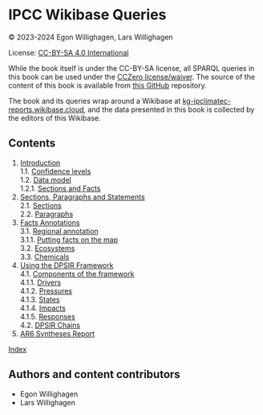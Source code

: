 <!--- THIS FILE IS AUTOGENERATED. DO NOT EDIT IT. EDIT THE FILE IN THE /src/ DIRECTORY INSTEAD -->

# IPCC Wikibase Queries

© 2023-2024 Egon Willighagen, Lars Willighagen

License: [CC-BY-SA 4.0 International](https://creativecommons.org/licenses/by-sa/4.0/)

While the book itself is under the CC-BY-SA license, all SPARQL queries in this book can be used
under the [CCZero license/waiver](https://creativecommons.org/share-your-work/public-domain/cc0/).
The source of the content of this book is available from [this GitHub](https://github.com/semanticClimate/IPCC-Queries)
repository.

The book and its queries wrap around a Wikibase at [kg-ipclimatec-reports.wikibase.cloud](https://kg-ipclimatec-reports.wikibase.cloud/),
and the data presented in this book is collected by the editors of this Wikibase.

## Contents

1. [Introduction](intro.md) <br />
1.1. [Confidence levels](intro.md#confidence-levels) <br />
1.2. [Data model](intro.md#data-model) <br />
1.2.1. [Sections and Facts](intro.md#sections-and-facts) <br />
2. [Sections, Paragraphs and Statements](sections.md) <br />
2.1. [Sections](sections.md#sections) <br />
2.2. [Paragraphs](sections.md#paragraphs) <br />
3. [Facts Annotations](statements.md) <br />
3.1. [Regional annotation](statements.md#regional-annotation) <br />
3.1.1. [Putting facts on the map](statements.md#putting-facts-on-the-map) <br />
3.2. [Ecosystems](statements.md#ecosystems) <br />
3.3. [Chemicals](statements.md#chemicals) <br />
4. [Using the DPSIR Framework](dpsir.md) <br />
4.1. [Components of the framework](dpsir.md#components-of-the-framework) <br />
4.1.1. [Drivers](dpsir.md#drivers) <br />
4.1.2. [Pressures](dpsir.md#pressures) <br />
4.1.3. [States](dpsir.md#states) <br />
4.1.4. [Impacts](dpsir.md#impacts) <br />
4.1.5. [Responses](dpsir.md#responses) <br />
4.2. [DPSIR Chains](dpsir.md#dpsir-chains) <br />
5. [AR6 Syntheses Report](ar6syr.md) <br />

[Index](indexList.md) <br />

## Authors and content contributors

* Egon Willighagen
* Lars Willighagen
